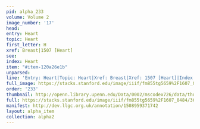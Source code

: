 ```yaml
---
pid: alpha_233
volume: Volume 2
image_number: '17'
head: 
entry: Heart
topic: Heart
first_letter: H
xref: Breast|1507 [Heart]
see: 
index: Heart
item: "#item-120a26e1b"
unparsed: 
line: 'Entry: Heart|Topic: Heart|Xref: Breast|Xref: 1507 [Heart]|Index: Heart|#item-120a26e1b'
full_image: https://stacks.stanford.edu/image/iiif/fm855tg5659%2F1607_0484/full/full/0/default.jpg
order: '233'
thumbnail: http://openn.library.upenn.edu/Data/0002/mscodex726/data/thumb/1607_0484_thumb.jpg
full: https://stacks.stanford.edu/image/iiif/fm855tg5659%2F1607_0484/362,3094,3090,410/full/0/default.jpg
manifest: http://dev.llgc.org.uk/annotation/1508959371742
layout: alpha_item
collection: alpha2
---
```

